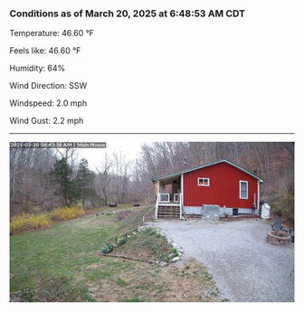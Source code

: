 ### Conditions as of March 20, 2025 at 6:48:53 AM CDT 

Temperature: 46.60 &deg;F

Feels like: 46.60 &deg;F

Humidity: 64%

Wind Direction: SSW

Windspeed: 2.0 mph

Wind Gust: 2.2 mph

---

<img src="./images/latest.jpeg"/>

